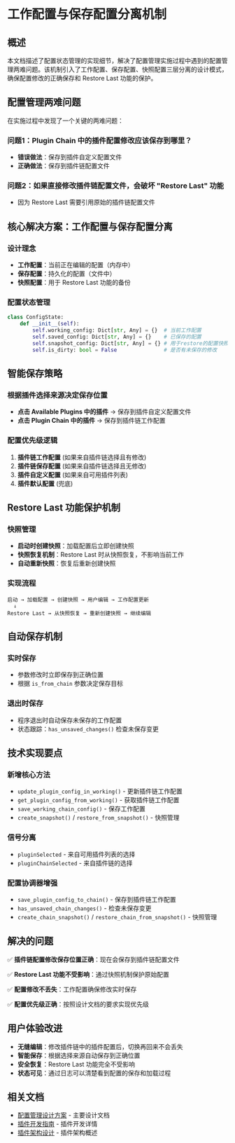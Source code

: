 # 工作配置与保存配置分离机制

## 概述

本文档描述了配置状态管理的实现细节，解决了配置管理实施过程中遇到的配置管理两难问题。该机制引入了工作配置、保存配置、快照配置三层分离的设计模式，确保配置修改的正确保存和 Restore Last 功能的保护。

## 配置管理两难问题

在实施过程中发现了一个关键的两难问题：

### 问题1：Plugin Chain 中的插件配置修改应该保存到哪里？

- **错误做法**：保存到插件自定义配置文件
- **正确做法**：保存到插件链配置文件

### 问题2：如果直接修改插件链配置文件，会破坏 "Restore Last" 功能

- 因为 Restore Last 需要引用原始的插件链配置文件

## 核心解决方案：工作配置与保存配置分离

### 设计理念

- **工作配置**：当前正在编辑的配置（内存中）
- **保存配置**：持久化的配置（文件中）
- **快照配置**：用于 Restore Last 功能的备份

### 配置状态管理

```python
class ConfigState:
    def __init__(self):
        self.working_config: Dict[str, Any] = {}  # 当前工作配置
        self.saved_config: Dict[str, Any] = {}    # 已保存的配置
        self.snapshot_config: Dict[str, Any] = {} # 用于restore的配置快照
        self.is_dirty: bool = False               # 是否有未保存的修改
```

## 智能保存策略

### 根据插件选择来源决定保存位置

- **点击 Available Plugins 中的插件** → 保存到插件自定义配置文件
- **点击 Plugin Chain 中的插件** → 保存到插件链工作配置

### 配置优先级逻辑

1. **插件链工作配置** (如果来自插件链选择且有修改)
2. **插件链保存配置** (如果来自插件链选择且无修改)
3. **插件自定义配置** (如果来自可用插件列表)
4. **插件默认配置** (兜底)

## Restore Last 功能保护机制

### 快照管理

- **启动时创建快照**：加载配置后立即创建快照
- **快照恢复机制**：Restore Last 时从快照恢复，不影响当前工作
- **自动重新快照**：恢复后重新创建快照

### 实现流程

```
启动 → 加载配置 → 创建快照 → 用户编辑 → 工作配置更新
  ↓
Restore Last → 从快照恢复 → 重新创建快照 → 继续编辑
```

## 自动保存机制

### 实时保存

- 参数修改时立即保存到正确位置
- 根据 `is_from_chain` 参数决定保存目标

### 退出时保存

- 程序退出时自动保存未保存的工作配置
- 状态跟踪：`has_unsaved_changes()` 检查未保存变更

## 技术实现要点

### 新增核心方法

- `update_plugin_config_in_working()` - 更新插件链工作配置
- `get_plugin_config_from_working()` - 获取插件链工作配置
- `save_working_chain_config()` - 保存工作配置
- `create_snapshot()` / `restore_from_snapshot()` - 快照管理

### 信号分离

- `pluginSelected` - 来自可用插件列表的选择
- `pluginChainSelected` - 来自插件链的选择

### 配置协调器增强

- `save_plugin_config_to_chain()` - 保存到插件链工作配置
- `has_unsaved_chain_changes()` - 检查未保存变更
- `create_chain_snapshot()` / `restore_chain_from_snapshot()` - 快照管理

## 解决的问题

✅ **插件链配置修改保存位置正确**：现在会保存到插件链配置文件

✅ **Restore Last 功能不受影响**：通过快照机制保护原始配置

✅ **配置修改不丢失**：工作配置确保修改实时保存

✅ **配置优先级正确**：按照设计文档的要求实现优先级

## 用户体验改进

- **无缝编辑**：修改插件链中的插件配置后，切换再回来不会丢失
- **智能保存**：根据选择来源自动保存到正确位置
- **安全恢复**：Restore Last 功能完全不受影响
- **状态可见**：通过日志可以清楚看到配置的保存和加载过程

## 相关文档

- [配置管理设计方案](configuration_management_design.md) - 主要设计文档
- [插件开发指南](plugin_development_guide.md) - 插件开发详情
- [插件架构设计](plugin_architecture_design.md) - 插件架构概述